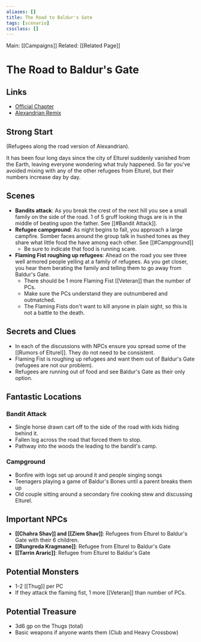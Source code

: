 ```yaml
---
aliases: []
title: The Road to Baldur's Gate
tags: [scenario]
cssclass: []
---
```


Main: [[Campaigns]]
Related: [[Related Page]]

# The Road to Baldur's Gate

## Links
- [Official Chapter](https://www.dndbeyond.com/sources/bgdia)
- [Alexandrian Remix](https://thealexandrian.net/wordpress/44214/roleplaying-games/remixing-avernus)

## Strong Start

(Refugees along the road version of Alexandrian).

It has been four long days since the city of Elturel suddenly vanished from the Earth, leaving everyone wondering what truly happened. So far you've avoided mixing with any of the other refugees from Elturel, but their numbers increase day by day.

## Scenes

- **Bandits attack**: As you break the crest of the next hill you see a small family on the side of the road. 1 of 5 gruff looking thugs are is in the middle of beating upon the father. See [[#Bandit Attack]].
- **Refugee campground**: As night begins to fall, you approach a large campfire. Somber faces around the group talk in hushed tones as they share what little food the have among each other. See [[#Campground]]
	- Be sure to indicate that food is running scare.
- **Flaming Fist roughing up refugees**: Ahead on the road you see three well armored people yelling at a family of refugees. As you get closer, you hear them berating the family and telling them to go away from Baldur's Gate.
	- There should be 1 more Flaming Fist [[Veteran]] than the number of PCs.
	- Make sure the PCs understand they are outnumbered and outmatched.
	- The Flaming Fists don't want to kill anyone in plain sight, so this is not a battle to the death.


## Secrets and Clues

- In each of the discussions with NPCs ensure you spread some of the [[Rumors of Elturel]]. They do not need to be consistent.
- Flaming Fist is roughing up refugees and want them out of Baldur's Gate (refugees are not our problem).
- Refugees are running out of food and see Baldur's Gate as their only option.

## Fantastic Locations
### Bandit Attack
- Single horse drawn cart off to the side of the road with kids hiding behind it.
- Fallen log across the road that forced them to stop.
- Pathway into the woods the leading to the bandit's camp.

### Campground
- Bonfire with logs set up around it and people singing songs
- Teenagers playing a game of Baldur's Bones until a parent breaks them up
- Old couple sitting around a secondary fire cooking stew and discussing Elturel.

## Important NPCs

- **[[Chahra Shav]] and [[Ziem Shav]]**: Refugees from Elturel to Baldur's Gate with their 6 children.
- **[[Rungreda Kragmane]]**: Refugee from Elturel to Baldur's Gate
- **[[Tarrin Araric]]**: Refugee from Elturel to Baldur's Gate

## Potential Monsters
- 1-2 [[Thug]] per PC
- If they attack the flaming fist, 1 more [[Veteran]] than number of PCs.

## Potential Treasure
- 3d6 gp on the Thugs (total)
- Basic weapons if anyone wants them (Club and Heavy Crossbow)


